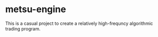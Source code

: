# metsu-engine

This is a casual project to create a relatively high-frequncy algorithmic trading program.
